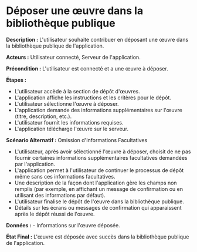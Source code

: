# Déposer une œuvre dans la bibliothèque publique

  **Description :** L'utilisateur souhaite contribuer en déposant une œuvre dans la bibliothèque publique de l'application.

  **Acteurs :** Utilisateur connecté, Serveur de l'application.

  **Précondition :** L'utilisateur est connecté et a une œuvre à déposer.

  **Étapes :**

  - L'utilisateur accède à la section de dépôt d'œuvres.
  - L'application affiche les instructions et les critères pour le dépôt.
  - L'utilisateur sélectionne l'œuvre à déposer.
  - L'application demande des informations supplémentaires sur l'œuvre (titre, description, etc.).
  - L'utilisateur fournit les informations requises.
  - L'application télécharge l'œuvre sur le serveur.

   **Scénario Alternatif :** Omission d'Informations Facultatives
   - L'utilisateur, après avoir sélectionné l'œuvre à déposer, choisit de ne pas fournir certaines informations supplémentaires facultatives demandées par l'application.
   - L'application permet à l'utilisateur de continuer le processus de dépôt même sans ces informations facultatives.
   - Une description de la façon dont l'application gère les champs non remplis (par exemple, en affichant un message de confirmation ou en utilisant des informations par défaut).
   - L'utilisateur finalise le dépôt de l'œuvre dans la bibliothèque publique.
   - Détails sur les écrans ou messages de confirmation qui apparaissent après le dépôt réussi de l'œuvre.

  **Données :**
    - Informations sur l'œuvre déposée.

  **État Final :** L'œuvre est déposée avec succès dans la bibliothèque publique de l'application.
